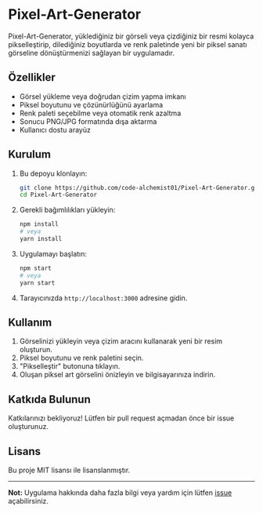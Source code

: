 # Pixel-Art-Generator

Pixel-Art-Generator, yüklediğiniz bir görseli veya çizdiğiniz bir resmi kolayca pikselleştirip, dilediğiniz boyutlarda ve renk paletinde yeni bir piksel sanatı görseline dönüştürmenizi sağlayan bir uygulamadır.

## Özellikler

- Görsel yükleme veya doğrudan çizim yapma imkanı
- Piksel boyutunu ve çözünürlüğünü ayarlama
- Renk paleti seçebilme veya otomatik renk azaltma
- Sonucu PNG/JPG formatında dışa aktarma
- Kullanıcı dostu arayüz

## Kurulum

1. Bu depoyu klonlayın:
   ```bash
   git clone https://github.com/code-alchemist01/Pixel-Art-Generator.git
   cd Pixel-Art-Generator
   ```

2. Gerekli bağımlılıkları yükleyin:
   ```bash
   npm install
   # veya
   yarn install
   ```

3. Uygulamayı başlatın:
   ```bash
   npm start
   # veya
   yarn start
   ```

4. Tarayıcınızda `http://localhost:3000` adresine gidin.

## Kullanım

1. Görselinizi yükleyin veya çizim aracını kullanarak yeni bir resim oluşturun.
2. Piksel boyutunu ve renk paletini seçin.
3. "Pikselleştir" butonuna tıklayın.
4. Oluşan piksel art görselini önizleyin ve bilgisayarınıza indirin.

## Katkıda Bulunun

Katkılarınızı bekliyoruz! Lütfen bir pull request açmadan önce bir issue oluşturunuz.

## Lisans

Bu proje MIT lisansı ile lisanslanmıştır.

---

**Not:** Uygulama hakkında daha fazla bilgi veya yardım için lütfen [issue](https://github.com/code-alchemist01/Pixel-Art-Generator/issues) açabilirsiniz.
